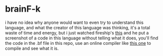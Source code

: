 # brainF-k
i have no idea why anyone would want to even try to understand this language, and what the creator of this language was thinking, it's a total waste of time and energy, but i just watched fireship's [this](https://www.youtube.com/watch?v=hdHjjBS4cs8) and he put a screenshot of a code in this language without telling what it does, you'll find the code in the .bf file in this repo, use an online compiler like [this one](https://www.tutorialspoint.com/execute_brainfk_online.php) to compile and see what it is.
